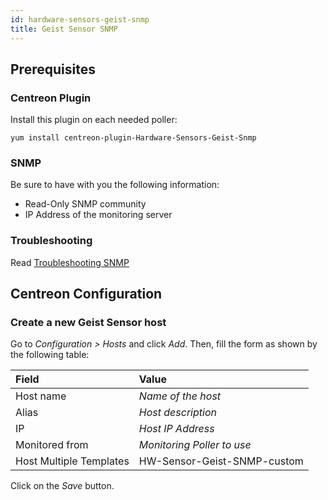 ```yaml
---
id: hardware-sensors-geist-snmp
title: Geist Sensor SNMP
---
```


## Prerequisites

### Centreon Plugin

Install this plugin on each needed poller:

``` shell
yum install centreon-plugin-Hardware-Sensors-Geist-Snmp
```

### SNMP

Be sure to have with you the following information:

  - Read-Only SNMP community
  - IP Address of the monitoring server

### Troubleshooting

Read [Troubleshooting
SNMP](../tutorials/troubleshooting-plugins#snmp-checks)

## Centreon Configuration

### Create a new Geist Sensor host

Go to *Configuration \> Hosts* and click *Add*. Then, fill the form as shown by
the following table:

| Field                   | Value                       |
| :---------------------- | :-------------------------- |
| Host name               | *Name of the host*          |
| Alias                   | *Host description*          |
| IP                      | *Host IP Address*           |
| Monitored from          | *Monitoring Poller to use*  |
| Host Multiple Templates | HW-Sensor-Geist-SNMP-custom |

Click on the *Save* button.
